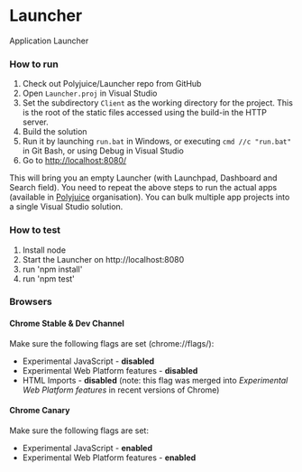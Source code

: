 Launcher
========

Application Launcher

### How to run

1. Check out Polyjuice/Launcher repo from GitHub
2. Open `Launcher.proj` in Visual Studio
3. Set the subdirectory `Client` as the working directory for the project. This is the root of the static files accessed using the build-in the HTTP server.
4. Build the solution
5. Run it by launching `run.bat` in Windows, or executing `cmd //c "run.bat"` in Git Bash, or using Debug in Visual Studio
6. Go to [http://localhost:8080/](http://localhost:8080/)

This will bring you an empty Launcher (with Launchpad, Dashboard and Search field). You need to repeat the above steps to run the actual apps (available in [Polyjuice](https://github.com/Polyjuice) organisation). You can bulk multiple app projects into a single Visual Studio solution.

### How to test

1. Install node
2. Start the Launcher on http://localhost:8080
3. run 'npm install'
4. run 'npm test'

### Browsers

#### Chrome Stable & Dev Channel

Make sure the following flags are set (chrome://flags/):

 - Experimental JavaScript - **disabled**
 - Experimental Web Platform features - **disabled**
 - HTML Imports - **disabled** (note: this flag was merged into *Experimental Web Platform features* in recent versions of Chrome)

#### Chrome Canary

Make sure the following flags are set:

 - Experimental JavaScript - **enabled**
 - Experimental Web Platform features - **enabled**
